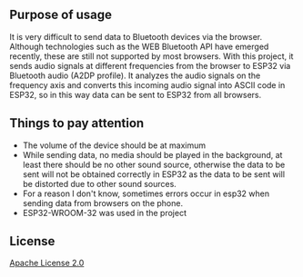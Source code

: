 ## Purpose of usage

It is very difficult to send data to Bluetooth devices via the browser. Although technologies such as the WEB Bluetooth API have emerged recently, these are still not supported by most browsers. With this project, it sends audio signals at different frequencies from the browser to ESP32 via Bluetooth audio (A2DP profile). It analyzes the audio signals on the frequency axis and converts this incoming audio signal into ASCII code in ESP32, so in this way data can be sent to ESP32 from all browsers.

## Things to pay attention

- The volume of the device should be at maximum
- While sending data, no media should be played in the background, at least there should be no other sound source, otherwise the data to be sent will not be obtained correctly in ESP32 as the data to be sent will be distorted due to other sound sources.
- For a reason I don't know, sometimes errors occur in esp32 when sending data from browsers on the phone.
- ESP32-WROOM-32 was used in the project 

## License

[Apache License 2.0](https://choosealicense.com/licenses/apache-2.0/)
